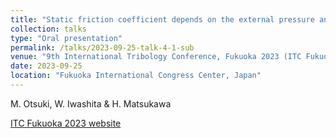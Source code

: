 ```yaml
---
title: "Static friction coefficient depends on the external pressure and block shape due to precursor slip: finite element simulation"
collection: talks
type: "Oral presentation"
permalink: /talks/2023-09-25-talk-4-1-sub
venue: "9th International Tribology Conference, Fukuoka 2023 (ITC Fukuoka 2023)"
date: 2023-09-25
location: "Fukuoka International Congress Center, Japan"
---
```

M. Otsuki, W. Iwashita & H. Matsukawa

[ITC Fukuoka 2023 website](https://www.itc2023.jp/)
